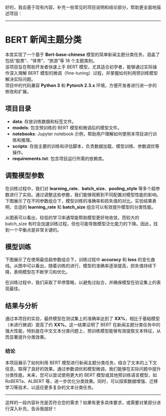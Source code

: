 好的，我会基于现有内容，补充一些常见的项目说明和结论部分，帮助更全面地描述项目：

---

# BERT 新闻主题分类

本库实现了一个基于 **Bert-base-chinese** 模型的简单新闻主题分类任务，涵盖了包括“股票”、“体育”、“旅游”等 18 个主题类别。  
该项目旨在帮助开发者快速上手 BERT 模型，尤其适合初学者，能够通过实际操作深入理解 BERT 模型的微调（fine-tuning）过程，并掌握如何利用预训练模型解决实际问题。  
项目中的代码兼容 **Python 3** 和 **Pytorch 2.3.x** 环境，方便开发者进行进一步的修改和扩展。

## 项目目录

- **data**: 存放训练数据和标签文件。
- **models**: 包含预训练的 BERT 模型和微调后的模型文件。
- **notebooks**: Jupyter notebook 示例，帮助用户理解如何使用本项目进行训练和推理。
- **scripts**: 存放主要的训练和评估脚本，负责数据加载、模型训练、参数调优等操作。
- **requirements.txt**: 包含项目运行所需的依赖库。

## 调整模型参数

在训练过程中，我们对 **learning_rate**、**batch_size**、**pooling_style** 等多个超参数进行了实验。通过调整这些参数，我们能够观察到不同配置对模型性能的影响。下图展示了在不同参数组合下，模型训练的准确率和损失值的对比。实验结果表明，合适的 **learning_rate** 和 **batch_size** 组合可以有效提升模型的分类性能。

从图表可以看出，较低的学习率通常能帮助模型更好地收敛，而较大的 batch_size 有时会加速训练过程，但也可能导致模型泛化能力的下降。因此，找到一个平衡点是非常关键的。

## 模型训练

下图展示了在使用最佳超参数组合下，训练过程中 **accuracy** 和 **loss** 的变化曲线。从图中可以看出，随着训练的进行，模型的准确率逐渐提高，损失值持续下降，表明模型在不断学习和优化。

在训练过程中，我们采取了早停策略，以避免过拟合，并确保模型在验证集上的表现最佳。

## 结果与分析

通过本项目的实验，最终模型在测试集上的准确率达到了 **XX%**，相比于基础模型（未进行微调）提高了约 **XX%**。这一结果证明了 BERT 在新闻主题分类任务中的强大性能，特别是在中文文本分类问题上，预训练模型能够有效提取文本特征，从而显著提升分类效果。

### 结论

本项目展示了如何利用 BERT 模型进行新闻主题分类任务，结合了文本的上下文信息，取得了良好的效果。通过参数调优和模型微调，我们能够在实际问题中提升分类性能。未来，您可以尝试使用更大的 BERT 模型或其他预训练语言模型，如 RoBERTa、ALBERT 等，进一步优化分类效果。同时，可以探索数据增强、迁移学习等技术，以适应更多复杂的文本分类任务。

---

这样的一段内容补充是否符合您的需求？如果有更多具体要求，或需要对某部分进行深入补充，告诉我就好！
